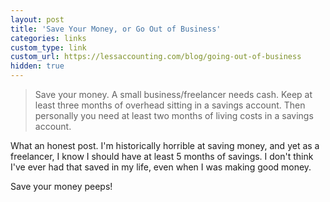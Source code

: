 ```yaml
---
layout: post
title: 'Save Your Money, or Go Out of Business'
categories: links
custom_type: link
custom_url: https://lessaccounting.com/blog/going-out-of-business
hidden: true
---
```

>Save your money. A small business/freelancer needs cash. Keep at least three months of overhead sitting in a savings account. Then personally you need at least two months of living costs in a savings account.

What an honest post. I'm historically horrible at saving money, and yet as a freelancer, I know I should have at least 5 months of savings. I don't think I've ever had that saved in my life, even when I was making good money.

Save your money peeps!

